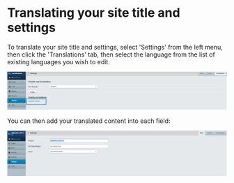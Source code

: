 # Translating your site title and settings

To translate your site title and settings, select 'Settings' from the left menu, then click the 'Translations' tab, then select the language from the list of existing languages you wish to edit.

![Translatable settings](_images/SettingsJapanSelect.jpg)

You can then add your translated content into each field:

![Translatable settings Japanese](_images/JapanSiteTitleandSettings.jpg)

